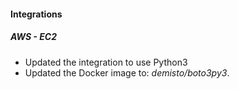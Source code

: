 
#### Integrations
##### AWS - EC2
- Updated the integration to use Python3
- Updated the Docker image to: *demisto/boto3py3*.
